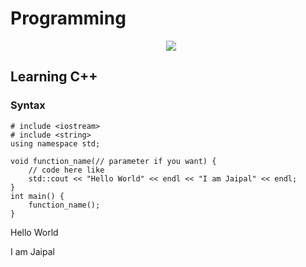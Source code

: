 # Programming

<p align="center"> 
 <a href="https://github-readme-stats-eight-theta.vercel.app/api/top-langs/?username=BhJaipal&layout=compact&langs_count=16&theme=dark&background=black"> 
   <img src="https://github-readme-stats-eight-theta.vercel.app/api/top-langs/?username=BhJaipal&layout=compact&langs_count=16&background=black&theme=dark" style="margin-left:10px"/> 
  </a> 
 </p>

## Learning C++

### Syntax
```
# include <iostream>
# include <string>
using namespace std;

void function_name(// parameter if you want) {
    // code here like
    std::cout << "Hello World" << endl << "I am Jaipal" << endl;
}
int main() {
    function_name();
}
```

Hello World

I am Jaipal
